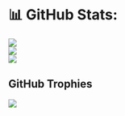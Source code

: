 
# 📊 GitHub Stats:
![](https://github-readme-stats.vercel.app/api?username=Ian2&theme=react&hide_border=false&include_all_commits=true&count_private=true)<br/>
![](https://github-readme-streak-stats.herokuapp.com/?user=Ian2&theme=react&hide_border=false)<br/>
![](https://github-readme-stats.vercel.app/api/top-langs/?username=Ian2&theme=react&hide_border=false&include_all_commits=true&count_private=true&layout=compact)
## GitHub Trophies
![](https://github-profile-trophy.vercel.app/?username=wandabi-gs&theme=tokyonight&no-frame=false&no-bg=true&margin-w=4)
